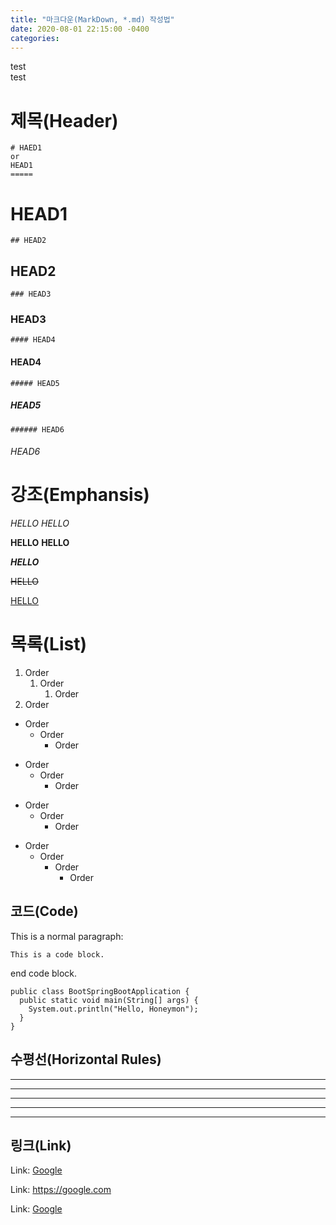 ```yaml
---
title: "마크다운(MarkDown, *.md) 작성법"
date: 2020-08-01 22:15:00 -0400
categories:
---
```


test  
test

# 제목(Header)

```
# HAED1
or
HEAD1
=====
```
# HEAD1

```
## HEAD2
```
## HEAD2

```
### HEAD3
```
### HEAD3

```
#### HEAD4
```
#### HEAD4

```
##### HEAD5
```
##### HEAD5

```
###### HEAD6
```
###### HEAD6


# 강조(Emphansis)

*HELLO* _HELLO_

**HELLO** __HELLO__

**_HELLO_**

~~HELLO~~

<u>HELLO</u>

   
# 목록(List)

1. Order
    1. Order
        1. Order
1. Order

- Order
    - Order
        - Order
* Order
    * Order
        * Order
+ Order
    + Order
        + Order
* Order
    - Order
        + Order
            + Order


## 코드(Code)

This is a normal paragraph:

    This is a code block.
    
end code block.

```
public class BootSpringBootApplication {
  public static void main(String[] args) {
    System.out.println("Hello, Honeymon");
  }
}
```


## 수평선(Horizontal Rules)

* * *

***

*****

- - -

---------------------------------------


## 링크(Link)

Link: [Google][google-link]

[google-link]: https://google.com

Link: <https://google.com>

Link: [Google](https://google.com)
